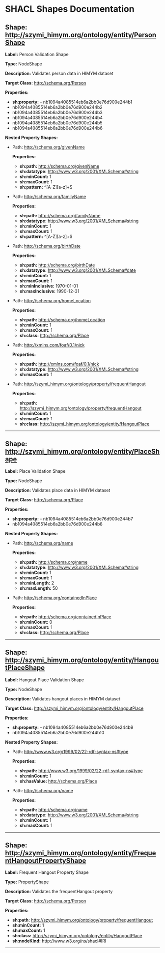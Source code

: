 # SHACL Shapes Documentation

## Shape: http://szymi_himym.org/ontology/entity/PersonShape

**Label:** Person Validation Shape

**Type:** NodeShape

**Description:** Validates person data in HIMYM dataset

**Target Class:** http://schema.org/Person


**Properties:**

- **sh:property:** - nb1094a4085514eb6a2bb0e76d900e244b1
- nb1094a4085514eb6a2bb0e76d900e244b2
- nb1094a4085514eb6a2bb0e76d900e244b3
- nb1094a4085514eb6a2bb0e76d900e244b4
- nb1094a4085514eb6a2bb0e76d900e244b5
- nb1094a4085514eb6a2bb0e76d900e244b6

**Nested Property Shapes:**

- Path: http://schema.org/givenName

  **Properties:**

  - **sh:path:** http://schema.org/givenName
  - **sh:datatype:** http://www.w3.org/2001/XMLSchema#string
  - **sh:minCount:** 1
  - **sh:maxCount:** 1
  - **sh:pattern:** ^[A-Z][a-z]+$
- Path: http://schema.org/familyName

  **Properties:**

  - **sh:path:** http://schema.org/familyName
  - **sh:datatype:** http://www.w3.org/2001/XMLSchema#string
  - **sh:minCount:** 1
  - **sh:maxCount:** 1
  - **sh:pattern:** ^[A-Z][a-z]+$
- Path: http://schema.org/birthDate

  **Properties:**

  - **sh:path:** http://schema.org/birthDate
  - **sh:datatype:** http://www.w3.org/2001/XMLSchema#date
  - **sh:minCount:** 1
  - **sh:maxCount:** 1
  - **sh:minInclusive:** 1970-01-01
  - **sh:maxInclusive:** 1990-12-31
- Path: http://schema.org/homeLocation

  **Properties:**

  - **sh:path:** http://schema.org/homeLocation
  - **sh:minCount:** 1
  - **sh:maxCount:** 1
  - **sh:class:** http://schema.org/Place
- Path: http://xmlns.com/foaf/0.1/nick

  **Properties:**

  - **sh:path:** http://xmlns.com/foaf/0.1/nick
  - **sh:datatype:** http://www.w3.org/2001/XMLSchema#string
  - **sh:maxCount:** 1
- Path: http://szymi_himym.org/ontology/property/frequentHangout

  **Properties:**

  - **sh:path:** http://szymi_himym.org/ontology/property/frequentHangout
  - **sh:minCount:** 1
  - **sh:maxCount:** 1
  - **sh:class:** http://szymi_himym.org/ontology/entity/HangoutPlace
---

## Shape: http://szymi_himym.org/ontology/entity/PlaceShape

**Label:** Place Validation Shape

**Type:** NodeShape

**Description:** Validates place data in HIMYM dataset

**Target Class:** http://schema.org/Place


**Properties:**

- **sh:property:** - nb1094a4085514eb6a2bb0e76d900e244b7
- nb1094a4085514eb6a2bb0e76d900e244b8

**Nested Property Shapes:**

- Path: http://schema.org/name

  **Properties:**

  - **sh:path:** http://schema.org/name
  - **sh:datatype:** http://www.w3.org/2001/XMLSchema#string
  - **sh:minCount:** 1
  - **sh:maxCount:** 1
  - **sh:minLength:** 2
  - **sh:maxLength:** 50
- Path: http://schema.org/containedInPlace

  **Properties:**

  - **sh:path:** http://schema.org/containedInPlace
  - **sh:minCount:** 0
  - **sh:maxCount:** 1
  - **sh:class:** http://schema.org/Place
---

## Shape: http://szymi_himym.org/ontology/entity/HangoutPlaceShape

**Label:** Hangout Place Validation Shape

**Type:** NodeShape

**Description:** Validates hangout places in HIMYM dataset

**Target Class:** http://szymi_himym.org/ontology/entity/HangoutPlace


**Properties:**

- **sh:property:** - nb1094a4085514eb6a2bb0e76d900e244b9
- nb1094a4085514eb6a2bb0e76d900e244b10

**Nested Property Shapes:**

- Path: http://www.w3.org/1999/02/22-rdf-syntax-ns#type

  **Properties:**

  - **sh:path:** http://www.w3.org/1999/02/22-rdf-syntax-ns#type
  - **sh:minCount:** 1
  - **sh:hasValue:** http://schema.org/Place
- Path: http://schema.org/name

  **Properties:**

  - **sh:path:** http://schema.org/name
  - **sh:datatype:** http://www.w3.org/2001/XMLSchema#string
  - **sh:minCount:** 1
  - **sh:maxCount:** 1
---

## Shape: http://szymi_himym.org/ontology/entity/FrequentHangoutPropertyShape

**Label:** Frequent Hangout Property Shape

**Type:** PropertyShape

**Description:** Validates the frequentHangout property

**Target Class:** http://schema.org/Person


**Properties:**

- **sh:path:** http://szymi_himym.org/ontology/property/frequentHangout
- **sh:minCount:** 1
- **sh:maxCount:** 1
- **sh:class:** http://szymi_himym.org/ontology/entity/HangoutPlace
- **sh:nodeKind:** http://www.w3.org/ns/shacl#IRI
---

